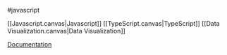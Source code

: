 #javascript 

[[Javascript.canvas|Javascript]]
[[TypeScript.canvas|TypeScript]]
[[Data Visualization.canvas|Data Visualization]]

[Documentation](https://revealjs.com/installation/)